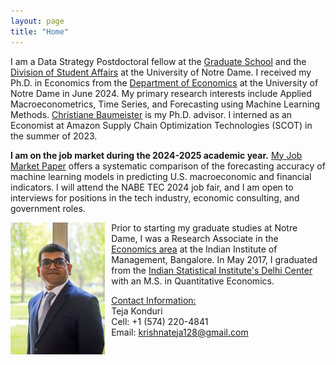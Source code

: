 ```yaml
---
layout: page
title: "Home"
---
```

I am a Data Strategy Postdoctoral fellow at the [Graduate School](https://graduateschool.nd.edu/) and the [Division of Student Affairs](https://studentaffairs.nd.edu) at the University of Notre Dame. I received my Ph.D. in Economics from the [Department of Economics](https://economics.nd.edu) at the University of Notre Dame in June 2024. My primary research interests include Applied Macroeconometrics, Time Series, and Forecasting using Machine Learning Methods. [Christiane Baumeister](https://sites.google.com/site/cjsbaumeister/home) is my Ph.D. advisor. I interned as an Economist at Amazon Supply Chain Optimization Technologies (SCOT) in the summer of 2023.

**I am on the job market during the 2024-2025 academic year.** [My Job Market Paper](/uploads/Konduri_JMP.pdf) offers a systematic comparison of the forecasting accuracy of machine learning models in predicting U.S. macroeconomic and financial indicators. I will attend the NABE TEC 2024 job fair, and I am open to interviews for positions in the tech industry, economic consulting, and government roles.

<img src="/uploads/Konduri_website_photo_zoomed.jpg" width="30%" height="30%" align="left" style="margin-right: 10px;">

Prior to starting my graduate studies at Notre Dame, I was a Research Associate in the [Economics area](https://www.iimb.ac.in/economics-area) at the Indian Institute of Management, Bangalore. In May 2017, I graduated from the [Indian Statistical Institute's Delhi Center](https://www.isid.ac.in/epu/) with an M.S. in Quantitative Economics.

<ins>Contact Information:</ins><br>
Teja Konduri<br>
Cell: +1 (574) 220-4841<br>
Email: krishnateja128@gmail.com<br>
